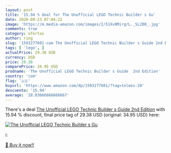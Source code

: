 ```yaml
---
layout: post
title: '15.94 % deal for The Unofficial LEGO Technic Builder s Gu'
date: 2020-09-23 07:04:22
image: 'https://m.media-amazon.com/images/I/51Xv0MirgrL._SL200_.jpg'
comments: true
category: ofertas
author: ring
slug: '1593277601-com The Unofficial LEGO Technic Builder s Guide 2nd Edition'
tags: [ 'lego', ]
actualPrice: 29.38 USD
currency: USD
price: 29.38
comparePrice: 34.95 USD
prodname: 'The Unofficial LEGO Technic Builder s Guide  2nd Edition'
country: 'com'
flag: '🇺🇸'
buyurl: 'https://www.amazon.com/dp/1593277601/?tag=tolees-20'
descuento: '15.94'
average: '28.03666666666667'
---
```


There's a deal [The Unofficial LEGO Technic Builder s Guide  2nd Edition](https://www.amazon.com/dp/1593277601/?tag=tolees-20)  with  15.94 % discount, final price tag of  29.38 USD (original: 34.95 USD) here:

[![The Unofficial LEGO Technic Builder s Gu](https://m.media-amazon.com/images/I/51Xv0MirgrL._SL200_.jpg)](https://www.amazon.com/dp/1593277601/?tag=tolees-20)

ℹ️:


[🛒 Buy it now!!](https://www.amazon.com/dp/1593277601/?tag=tolees-20)
